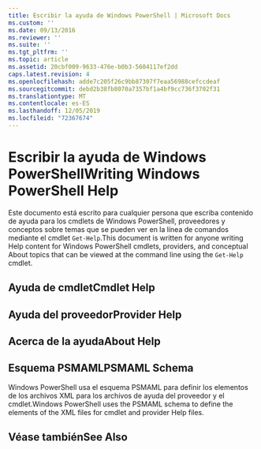```yaml
---
title: Escribir la ayuda de Windows PowerShell | Microsoft Docs
ms.custom: ''
ms.date: 09/13/2016
ms.reviewer: ''
ms.suite: ''
ms.tgt_pltfrm: ''
ms.topic: article
ms.assetid: 20cbf009-9633-476e-b0b3-5604117ef2dd
caps.latest.revision: 4
ms.openlocfilehash: adde7c205f26c9bb87307f7eaa56988cefccdeaf
ms.sourcegitcommit: debd2b38fb8070a7357bf1a4bf9cc736f3702f31
ms.translationtype: MT
ms.contentlocale: es-ES
ms.lasthandoff: 12/05/2019
ms.locfileid: "72367674"
---
```

# <a name="writing-windows-powershell-help"></a><span data-ttu-id="d4bed-102">Escribir la ayuda de Windows PowerShell</span><span class="sxs-lookup"><span data-stu-id="d4bed-102">Writing Windows PowerShell Help</span></span>

<span data-ttu-id="d4bed-103">Este documento está escrito para cualquier persona que escriba contenido de ayuda para los cmdlets de Windows PowerShell, proveedores y conceptos sobre temas que se pueden ver en la línea de comandos mediante el cmdlet `Get-Help`.</span><span class="sxs-lookup"><span data-stu-id="d4bed-103">This document is written for anyone writing Help content for Windows PowerShell cmdlets, providers, and conceptual About topics that can be viewed at the command line using the `Get-Help` cmdlet.</span></span>

## <a name="cmdlet-help"></a><span data-ttu-id="d4bed-104">Ayuda de cmdlet</span><span class="sxs-lookup"><span data-stu-id="d4bed-104">Cmdlet Help</span></span>

## <a name="provider-help"></a><span data-ttu-id="d4bed-105">Ayuda del proveedor</span><span class="sxs-lookup"><span data-stu-id="d4bed-105">Provider Help</span></span>

## <a name="about-help"></a><span data-ttu-id="d4bed-106">Acerca de la ayuda</span><span class="sxs-lookup"><span data-stu-id="d4bed-106">About Help</span></span>

## <a name="psmaml-schema"></a><span data-ttu-id="d4bed-107">Esquema PSMAML</span><span class="sxs-lookup"><span data-stu-id="d4bed-107">PSMAML Schema</span></span>

 <span data-ttu-id="d4bed-108">Windows PowerShell usa el esquema PSMAML para definir los elementos de los archivos XML para los archivos de ayuda del proveedor y el cmdlet.</span><span class="sxs-lookup"><span data-stu-id="d4bed-108">Windows PowerShell uses the PSMAML schema to define the elements of the XML files for cmdlet and provider Help files.</span></span>

## <a name="see-also"></a><span data-ttu-id="d4bed-109">Véase también</span><span class="sxs-lookup"><span data-stu-id="d4bed-109">See Also</span></span>
